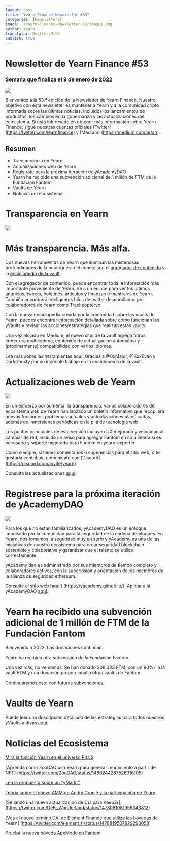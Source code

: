 ```yaml
---
layout: post
title: "Yearn Finance Newsletter #53"
categories: [Newsletters]
image: ./Yearn-Finance-Newsletter-53/image1.png
author: Yearn
translator: RestlessMik3
publish: true
---
```


# Newsletter de Yearn Finance #53

### Semana que finaliza el 9 de enero de 2022

![](image1.png)

Bienvenido a la 53.ª edición de la Newsletter de Yearn Finance. Nuestro objetivo con esta newsletter es mantener a Yearn y a la comunidad cripto informada sobre las últimas noticias, incluidos los lanzamientos de productos, los cambios en la gobernanza y las actualizaciones del ecosistema. Si está interesado en obtener más información sobre Yearn Finance, sigue nuestras cuentas oficiales [Twitter] (https://twitter.com/iearnfinance) y [Medium] (https://medium.com/iearn).

## Resumen

- Transparencia en Yearn
- Actualizaciones web de Yearn
- Regístrate para la próxima iteración de yAcademyDAO
- Yearn ha recibido una subvención adicional de 1 millón de FTM de la Fundación Fantom
- Vaults de Yearn
- Noticias del ecosistema

# Transparencia en Yearn

![](image2.png)

# Más transparencia. Más alfa.

Dos nuevas herramientas de Yearn que iluminan las misteriosas profundidades de la madriguera del conejo son el [agregador de contenido](https://blog.yearn.finance/) y la [enciclopedia de la vault](https://vaults.yearn.finance/).

Con el agregador de contenido, puede encontrar toda la información más importante proveniente de Yearn. Ve a un enlace para ver los últimos anuncios, tweets, boletines, artículos y finanzas trimestrales de Yearn. También encontrará inteligentes hilos de twitter desenrollados por colaboradores de Yearn como Tracheopteryx

Con la nueva enciclopedia creada por la comunidad sobre las vaults de Yearn, puedes encontrar información detallada sobre cómo funcionan las yVaults y revisar las acciones/estrategias que realizan estas vaults.

Una vez alojado en Medium, el nuevo sitio de la vault agrega filtros, cobertura multicadena, contenido de actualización automática y (próximamente) compatibilidad con varios idiomas.

Lea más sobre las herramientas aquí. Gracias a @0xMajor, @KoxEvan y DarkGhosty por su increíble trabajo en la enciclopedia de la vault.

# Actualizaciones web de Yearn

![](image3.png)

En un esfuerzo por aumentar la transparencia, varios colaboradores del ecosistema web de Yearn han lanzado un boletín informativo que recopilará nuevas funciones, problemas actuales y actualizaciones planificadas, además de inmersiones periódicas en la pila de tecnología web.

Los puntos principales de esta versión incluyen UX mejorado y velocidad al cambiar de red, incluido un aviso para agregar Fantom en su billetera si es necesario y soporte mejorado para Fantom en yearn-exporter

Como siempre, si tienes comentarios o sugerencias para el sitio web, o te gustaría contribuir, comunícate con [Discord] (https://discord.com/invite/yearn).

Consulta las actualizaciones [aquí](https://yearnweb.substack.com/p/update-jan-5-2022?showWelcome=true).

# Regístrese para la próxima iteración de yAcademyDAO

![](image4.png)

Para los que no están familiarizados, yAcademyDAO es un enfoque impulsado por la comunidad para la seguridad de la cadena de bloques. En Yearn, nos tomamos la seguridad muy en serio y yAcademy es una de las iniciativas de nuestro ecosistema para crear seguridad blockchain sostenible y colaborativa y garantizar que el talento se utilice correctamente.

yAcademy dao es administrado por sus miembros de tiempo completo y colaboradores activos, con la supervisión y orientación de los miembros de la alianza de seguridad ethereum.

Consulte el sitio web [aquí] (https://yacademy.github.io/). Aplicar a la yAcademyDAO [aquí](https://docs.google.com/forms/d/e/1FAIpQLSfc5VUYOyG_cRpiRkymJOVoHluFOuiYMRONX-R7xRuvWM25Xg/viewform).

# Yearn ha recibido una subvención adicional de 1 millón de FTM de la Fundación Fantom

Bienvenido a 2022. Las donaciones continúan.

Yearn ha recibido otra subvención de la Fundación Fantom

Una vez más, no vendimos. Se han donado 208.333 FTM, con un 90%+ a la vault FTM y una donación proporcional a otras vaults de Fantom.

Continuaremos esto con futuras subvenciones.

# Vaults de Yearn

Puede leer una descripción detallada de las estrategias para todos nuestros yVaults activas [aquí](https://medium.com/yearn-state-of-the-vaults/the-vaults-at-yearn-9237905ffed3).

# Noticias del Ecosistema 

[Mira la función Yearn en el universo PILLS](https://twitter.com/pillsuniverse/status/1478321675510763520)

[Aprenda cómo ZooDAO usa Yearn para generar rendimiento a partir de NFT] (https://twitter.com/ZooDAO/status/1480244287526916105)

[Lea la propuesta sobre un “yMarkt”](https://gov.yearn.finance/t/proposal-ymarkt-the-best-buybacks-can-get/12166)

[Teoría sobre el nuevo AMM de Andre Cronje y la participación de Yearn](https://gov.yearn.finance/t/yfi-solid-theorycrafting/12181)

[Se lanzó una nueva actualización de CLI para Keep3r] (https://twitter.com/DeFi_Wonderland/status/1478061081956343812)

[Vea el nuevo término DAI de Element Finance que utiliza las bóvedas de Yearn] (https://twitter.com/element_fi/status/1478819507829293058)

[Prueba la nueva bóveda ApeMode en Fantom](https://twitter.com/poolpitako/status/1479271890933923843)
